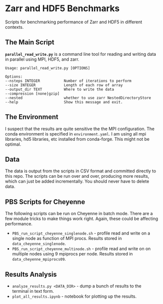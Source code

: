 # Zarr and HDF5 Benchmarks

Scripts for benchmarking performance of Zarr and HDF5 in different contexts.

## The Main Script

**`parallel_read_write.py`** is a command line tool for reading and writing data in parallel using MPI, HDF5, and zarr.

    Usage: parallel_read_write.py [OPTIONS]

    Options:
    --nsteps INTEGER           Number of iterations to perform
    --size INTEGER             Length of each row of array
    --output_dir TEXT          Where to write the data
    --compression [none|gzip]
    --nested                   whether to use zarr NestedDirectoryStore
    --help                     Show this message and exit.

## The Environment

I suspect that the results are quite sensitive the the MPI configuration.
The conda environment is specified in `environment.yaml`.
I am using all mpi libraries, hd5 libraries, etc installed from conda-forge.
This might not be optimal.

## Data

The data is output from the scripts in CSV format and committed directly to this repo.
The scripts can be run over and over, producing more results, which can just be added incrementally.
You should never have to delete data.

## PBS Scripts for Cheyenne

The following scripts can be run on Cheyenne in batch mode.
There are a few module tricks to make things work right.
Again, these could be affecting performance.

- `PBS_run_script_cheyenne_singlenode.sh` - profile read and write on a single node as function of MPI procs. Results stored in `data_cheyenne_singlenode`.
- `PBS_run_script_cheyenne_multinode.sh` - profile read and write on on multiple nodes using 9 mpiprocs per node. Results stored in `data_cheyenne_mpiprocs09`.

## Results Analysis

- `analyze_results.py <DATA_DIR>` - dump a bunch of results to the terminal in text form.
- `plot_all_results.ipynb` - notebook for plotting up the results.
